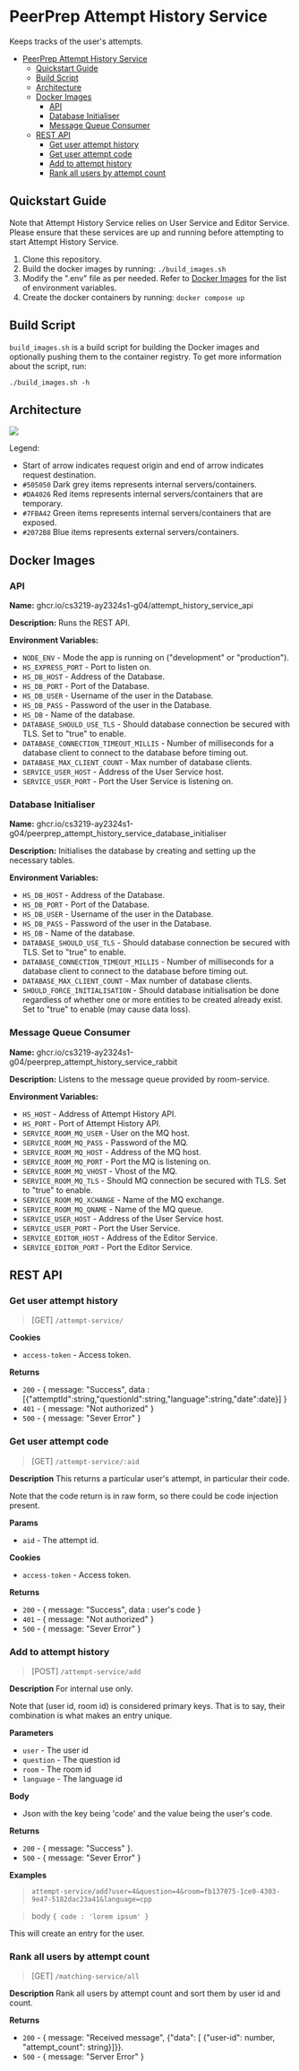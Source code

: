 # PeerPrep Attempt History Service

Keeps tracks of the user's attempts.

- [PeerPrep Attempt History Service](#peerprep-attempt-history-service)
  - [Quickstart Guide](#quickstart-guide)
  - [Build Script](#build-script)
  - [Architecture](#architecture)
  - [Docker Images](#docker-images)
    - [API](#api)
    - [Database Initialiser](#database-initialiser)
    - [Message Queue Consumer](#message-queue-consumer)
  - [REST API](#rest-api)
    - [Get user attempt history](#get-user-attempt-history)
    - [Get user attempt code](#get-user-attempt-code)
    - [Add to attempt history](#add-to-attempt-history)
    - [Rank all users by attempt count](#rank-all-users-by-attempt-count)

## Quickstart Guide

Note that Attempt History Service relies on User Service and Editor Service. Please ensure that these services are up and running before attempting to start Attempt History Service.

1. Clone this repository.
2. Build the docker images by running: `./build_images.sh`
3. Modify the ".env" file as per needed. Refer to [Docker Images](#docker-images) for the list of environment variables.
4. Create the docker containers by running: `docker compose up`

## Build Script

`build_images.sh` is a build script for building the Docker images and optionally pushing them to the container registry. To get more information about the script, run:

```
./build_images.sh -h
```

## Architecture

![](./images/architecture.png)

Legend:

- Start of arrow indicates request origin and end of arrow indicates request destination.
- `#505050` Dark grey items represents internal servers/containers.
- `#DA4026` Red items represents internal servers/containers that are temporary.
- `#7FBA42` Green items represents internal servers/containers that are exposed.
- `#2072B8` Blue items represents external servers/containers.


## Docker Images

### API

**Name:** ghcr.io/cs3219-ay2324s1-g04/attempt_history_service_api

**Description:** Runs the REST API.

**Environment Variables:**

- `NODE_ENV` - Mode the app is running on ("development" or "production").
- `HS_EXPRESS_PORT` - Port to listen on.
- `HS_DB_HOST` - Address of the Database.
- `HS_DB_PORT` - Port of the Database.
- `HS_DB_USER` - Username of the user in the Database.
- `HS_DB_PASS` - Password of the user in the Database.
- `HS_DB` - Name of the database.
- `DATABASE_SHOULD_USE_TLS` - Should database connection be secured with TLS. Set to "true" to enable.
- `DATABASE_CONNECTION_TIMEOUT_MILLIS` - Number of milliseconds for a database client to connect to the database before timing out.
- `DATABASE_MAX_CLIENT_COUNT` - Max number of database clients.
- `SERVICE_USER_HOST` - Address of the User Service host.
- `SERVICE_USER_PORT` - Port the User Service is listening on.

### Database Initialiser

**Name:** ghcr.io/cs3219-ay2324s1-g04/peerprep_attempt_history_service_database_initialiser

**Description:** Initialises the database by creating and setting up the necessary tables.

**Environment Variables:**

- `HS_DB_HOST` - Address of the Database.
- `HS_DB_PORT` - Port of the Database.
- `HS_DB_USER` - Username of the user in the Database.
- `HS_DB_PASS` - Password of the user in the Database.
- `HS_DB` - Name of the database.
- `DATABASE_SHOULD_USE_TLS` - Should database connection be secured with TLS. Set to "true" to enable.
- `DATABASE_CONNECTION_TIMEOUT_MILLIS` - Number of milliseconds for a database client to connect to the database before timing out.
- `DATABASE_MAX_CLIENT_COUNT` - Max number of database clients.
- `SHOULD_FORCE_INITIALISATION` - Should database initialisation be done regardless of whether one or more entities to be created already exist. Set to "true" to enable (may cause data loss).

### Message Queue Consumer

**Name:** ghcr.io/cs3219-ay2324s1-g04/peerprep_attempt_history_service_rabbit

**Description:** Listens to the message queue provided by room-service.

**Environment Variables:**

- `HS_HOST` - Address of Attempt History API.
- `HS_PORT` - Port of Attempt History API.
- `SERVICE_ROOM_MQ_USER` - User on the MQ host.
- `SERVICE_ROOM_MQ_PASS` - Password of the MQ.
- `SERVICE_ROOM_MQ_HOST` - Address of the MQ host.
- `SERVICE_ROOM_MQ_PORT` - Port the MQ is listening on.
- `SERVICE_ROOM_MQ_VHOST` - Vhost of the MQ.
- `SERVICE_ROOM_MQ_TLS` - Should MQ connection be secured with TLS. Set to "true" to enable.
- `SERVICE_ROOM_MQ_XCHANGE` - Name of the MQ exchange.
- `SERVICE_ROOM_MQ_QNAME` - Name of the MQ queue.
- `SERVICE_USER_HOST` - Address of the User Service host.
- `SERVICE_USER_PORT` - Port the User Service.
- `SERVICE_EDITOR_HOST` - Address of the Editor Service.
- `SERVICE_EDITOR_PORT` - Port the Editor Service.

## REST API

### Get user attempt history

> [GET] `/attempt-service/`

**Cookies**

- `access-token` - Access token.

**Returns**

- `200` - { message: "Success",  data : [{"attemptId":string,"questionId":string,"language":string,"date":date}] } 
- `401` - { message: "Not authorized" }
- `500` - { message: "Sever Error" }

### Get user attempt code

> [GET] `/attempt-service/:aid`

**Description**
This returns a particular user's attempt, in particular their code. 

Note that the code return is in raw form, so there could be code injection present.

**Params**
- `aid` - The attempt id.

**Cookies**

- `access-token` - Access token.

**Returns**

- `200` - { message: "Success",  data : user's code } 
- `401` - { message: "Not authorized" }
- `500` - { message: "Sever Error" }

### Add to attempt history

> [POST] `/attempt-service/add`

**Description**
For internal use only.

Note that (user id, room id) is considered primary keys. That is to say, their combination is what makes an entry unique.

**Parameters**

- `user` - The user id
- `question` - The question id
- `room` - The room id
- `language` - The language id

**Body**
- Json with the key being 'code' and the value being the user's code.

**Returns**

- `200` - { message: "Success" }.
- `500` - { message: "Sever Error" }

**Examples**

> `attempt-service/add?user=4&question=4&room=fb137075-1ce0-4303-9e47-5182dac23a41&language=cpp`

> body `{ code : 'lorem ipsum' }`

This will create an entry for the user.

### Rank all users by attempt count

> [GET] `/matching-service/all`

**Description**
Rank all users by attempt count and sort them by user id and count.

**Returns**

- `200` - { message: "Received message", {"data": [
        {"user-id": number, "attempt_count": string}]}}.
- `500` - { message: "Server Error" }

